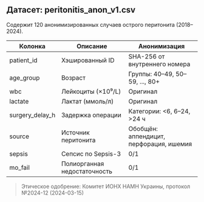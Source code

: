 ## Датасет: peritonitis_anon_v1.csv

Содержит 120 анонимизированных случаев острого перитонита (2018–2024).

| Колонка | Описание | Анонимизация |
|--------|--------|--------------|
| patient_id | Хэшированный ID | SHA-256 от внутреннего номера |
| age_group | Возраст | Группы: 40–49, 50–59, ..., 80+ |
| wbc | Лейкоциты (×10⁹/L) | Оригинал |
| lactate | Лактат (ммоль/л) | Оригинал |
| surgery_delay_h | Задержка операции | Категории: <6, 6–24, >24 ч |
| source | Источник перитонита | Обобщён: аппендицит, перфорация, ишемия |
| sepsis | Сепсис по Sepsis-3 | 0/1 |
| mo_fail | Полиорганная недостаточность | 0/1 |

> Этическое одобрение: Комитет ИОНХ НАМН Украины, протокол №2024-12 (2024-03-15)
